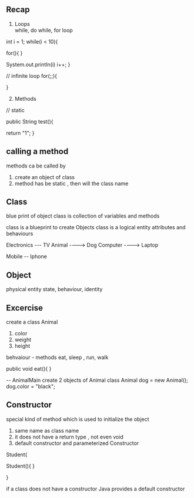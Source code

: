 ## Recap 

1. Loops  
while, do while, for loop 



int i = 1;
while(i < 10){

for(){
}

System.out.println(i)
i++;
}

// infinite loop 
for(;;){


}




2. Methods

// static 

public String test(){


return "1";
}


## calling a method
methods ca be called by 
1. create an object of  class 
2. method has be static , then will the class name 



## Class 
blue print of object 
class is collection of variables and methods 


class is a blueprint to create Objects
class is a logical entity
attributes and behaviours


Electronics --- TV
Animal ----> Dog
Computer ----> Laptop


Mobile -- Iphone 


## Object 
physical entity 
state, behaviour, identity



## Excercise 

create a class Animal
1. color
2. weight
3. height

behvaiour - methods
eat, sleep , run, walk

public void eat(){
}

-- AnimalMain 
create 2 objects of Animal class 
Animal dog = new Animal();
dog.color = "black";


## Constructor 

special kind of method 
which is used to initialize the object 

1. same name as class name 
2. it does not have a return type , not even void 
3. default constructor and parameterized Constructor 

Student{

  Student(){
}

}



if a class does not have a constructor 
Java provides a default constructor 

